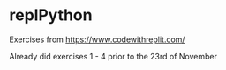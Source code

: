 # replPython

Exercises from https://www.codewithreplit.com/

Already did exercises 1 - 4 prior to the 23rd of November
